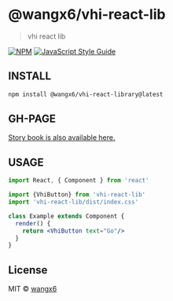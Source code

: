 # @wangx6/vhi-react-lib

> vhi react lib

[![NPM](https://img.shields.io/npm/v/vhi-react-lib.svg)](https://www.npmjs.com/package/vhi-react-lib) [![JavaScript Style Guide](https://img.shields.io/badge/code_style-standard-brightgreen.svg)](https://standardjs.com)

## INSTALL

```bash
npm install @wangx6/vhi-react-library@latest
```

## GH-PAGE
[Story book is also available here.](https://wangx6.github.io/vhi-react-library/)

## USAGE

```jsx
import React, { Component } from 'react'

import {VhiButton} from 'vhi-react-lib'
import 'vhi-react-lib/dist/index.css'

class Example extends Component {
  render() {
    return <VhiButton text="Go"/>
  }
}
```

## License

MIT © [wangx6](https://github.com/wangx6)
